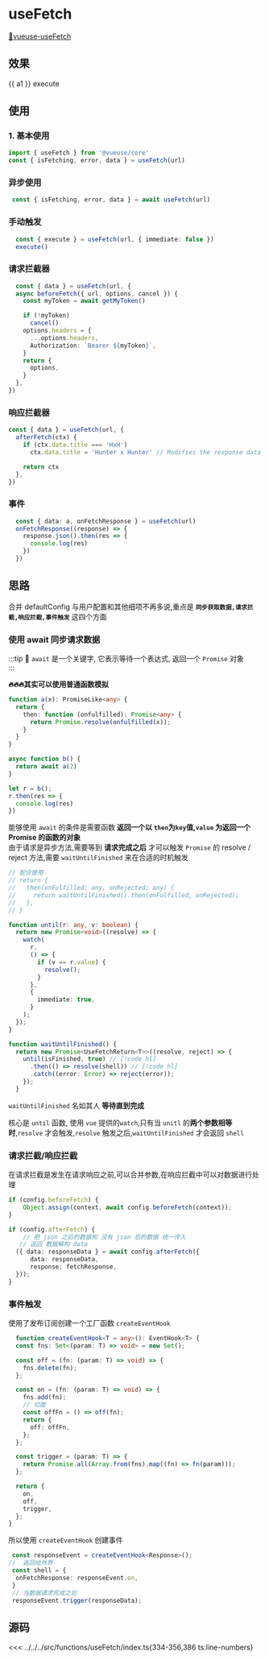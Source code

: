 # useFetch
[🔗vueuse-useFetch](https:vueuse.org/core/useFetch/#usefetch)

## 效果

  <div>
    {{ a1 }}
    <el-button @click="executeClick">execute</el-button>
  </div>

<script lang="ts" setup>
  import { useFetch } from "../../../src/functions/useFetch/index";
  import { onMounted, ref, computed, reactive, watch, useAttrs } from "vue";
  const url = new URL('../../../src/functions/useFetch/a.json', import.meta.url).href;
    let a1 = ref("")
    const executeClick = async () => {
      // 同步操作
        const { data } = await useFetch(url, {
          afterFetch: (val) => {
            return val
          }
        }).get().json();
        a1.value = data.value;
    }
  function a() {
    const { data: a, onFetchResponse } = useFetch(url, {
       beforeFetch({ url, options, cancel }) {
        const myToken = "ccc"

        if (!myToken){
          cancel()
        }
        options.headers = {
          ...options.headers,
          Authorization: `Bearer ${myToken}`,
        }
        return {
          options,
        }
      },
    })
  onFetchResponse((response) => {
    response.json().then(res => {
      console.log(res)
    })
  })
  a()
}
</script>

## 使用
### 1. 基本使用
 ```ts
 import { useFetch } from '@vueuse/core'
 const { isFetching, error, data } = useFetch(url)
 ```
 ### 异步使用
 ```ts
  const { isFetching, error, data } = await useFetch(url)
 ```
### 手动触发
```ts
  const { execute } = useFetch(url, { immediate: false })
  execute()
```
### 请求拦截器
```ts
  const { data } = useFetch(url, {
  async beforeFetch({ url, options, cancel }) {
    const myToken = await getMyToken()

    if (!myToken)
      cancel()
    options.headers = {
      ...options.headers,
      Authorization: `Bearer ${myToken}`,
    }
    return {
      options,
    }
  },
})
```
### 响应拦截器
```ts
const { data } = useFetch(url, {
  afterFetch(ctx) {
    if (ctx.data.title === 'HxH')
      ctx.data.title = 'Hunter x Hunter' // Modifies the response data

    return ctx
  },
})
```
### 事件
```ts
  const { data: a, onFetchResponse } = useFetch(url)
  onFetchResponse((response) => {
    response.json().then(res => {
      console.log(res)
    })
  })
```

## 思路
合并 defaultConfig 与用户配置和其他细项不再多说,重点是 **`同步获取数据,请求拦截,响应拦截,事件触发`** 这四个方面

### 使用 await 同步请求数据

:::tip 🚀
`await` 是一个关键字, 它表示等待一个表达式, 返回一个 `Promise` 对象  
:::

**🔥🔥🔥其实可以使用普通函数模拟**

```ts
function a(x): PromiseLike<any> {
  return {
    then: function (onfulfilled): Promise<any> {
      return Promise.resolve(onfulfilled(x));
    }
  }
}

async function b() {
  return await a(2)
}

let r = b();
r.then(res => {
  console.log(res)
})
```

能够使用 `await` 的条件是需要函数 **返回一个以 `then`为`key`值,`value` 为返回一个 Promise 的函数的对象**  
由于请求是异步方法,需要等到 **请求完成之后** 才可以触发 `Promise` 的 resolve / reject 方法,需要 `waitUntilFinished` 来在合适的时机触发

```ts
// 配合使用
// return {
//   then(onFulfilled: any, onRejected: any) {
//     return waitUntilFinished().then(onFulfilled, onRejected);
//   },
// }

function until(r: any, v: boolean) {
  return new Promise<void>((resolve) => {
    watch(
      r,
      () => {
        if (v == r.value) {
          resolve();
        }
      },
      {
        immediate: true,
      }
    );
  });
}

function waitUntilFinished() {
  return new Promise<UseFetchReturn<T>>((resolve, reject) => {
    until(isFinished, true) // [!code hl]
      .then(() => resolve(shell)) // [!code hl]
      .catch((error: Error) => reject(error));
    });
  }
```
`waitUntilFinished` 名如其人 **等待直到完成**

核心是 `until` 函数, 使用 `vue` 提供的`watch`,只有当 `unitl` 的**两个参数相等时**,`resolve` 才会触发,`resolve` 触发之后,`waitUntilFinished` 才会返回 `shell`
### 请求拦截/响应拦截
在请求拦截是发生在请求响应之前,可以合并参数,在响应拦截中可以对数据进行处理
```ts
if (config.beforeFetch) {
    Object.assign(context, await config.beforeFetch(context));
}

if (config.afterFetch) {
    // 把 json 之后的数据和 没有 json 后的数据 统一传入
   // 返回 数据解构 data
  ({ data: responseData } = await config.afterFetch({
      data: responseData,
      response: fetchResponse,
  }));
}
```

### 事件触发
使用了发布订阅创建一个工厂函数 `createEventHook` 
```ts
  function createEventHook<T = any>(): EventHook<T> {
  const fns: Set<(param: T) => void> = new Set();

  const off = (fn: (param: T) => void) => {
    fns.delete(fn);
  };

  const on = (fn: (param: T) => void) => {
    fns.add(fn);
    // 切面
    const offFn = () => off(fn);
    return {
      off: offFn,
    };
  };

  const trigger = (param: T) => {
    return Promise.all(Array.from(fns).map((fn) => fn(param)));
  };

  return {
    on,
    off,
    trigger,
  };
}
```
所以使用 `createEventHook` 创建事件
```ts
 const responseEvent = createEventHook<Response>();
//  返回给外界
 const shell = {
  onFetchResponse: responseEvent.on,
 }
 // 当数据请求完成之后
 responseEvent.trigger(responseData);
```

## 源码
<<< ../../../src/functions/useFetch/index.ts{334-356,386 ts:line-numbers}









